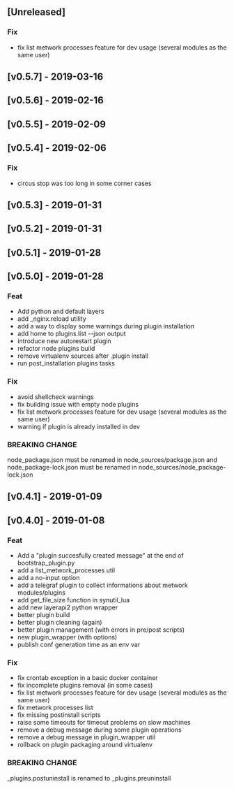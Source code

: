 <a name="unreleased"></a>
## [Unreleased]

### Fix
- fix list metwork processes feature for dev usage (several modules as the same user)

<a name="v0.5.7"></a>
## [v0.5.7] - 2019-03-16

<a name="v0.5.6"></a>
## [v0.5.6] - 2019-02-16

<a name="v0.5.5"></a>
## [v0.5.5] - 2019-02-09

<a name="v0.5.4"></a>
## [v0.5.4] - 2019-02-06
### Fix
- circus stop was too long in some corner cases

<a name="v0.5.3"></a>
## [v0.5.3] - 2019-01-31

<a name="v0.5.2"></a>
## [v0.5.2] - 2019-01-31

<a name="v0.5.1"></a>
## [v0.5.1] - 2019-01-28

<a name="v0.5.0"></a>
## [v0.5.0] - 2019-01-28
### Feat
- Add python and default layers
- add _nginx.reload utility
- add a way to display some warnings during plugin installation
- add home to plugins.list --json output
- introduce new autorestart plugin
- refactor node plugins build
- remove virtualenv sources after .plugin install
- run post_installation plugins tasks

### Fix
- avoid shellcheck warnings
- fix building issue with empty node plugins
- fix list metwork processes feature for dev usage (several modules as the same user)
- warning if plugin is already installed in dev

### BREAKING CHANGE

node_package.json must be renamed in
node_sources/package.json and node_package-lock.json must be renamed in
node_sources/node_package-lock.json

<a name="v0.4.1"></a>
## [v0.4.1] - 2019-01-09

<a name="v0.4.0"></a>
## [v0.4.0] - 2019-01-08
### Feat
- Add a "plugin succesfully created message" at the end of bootstrap_plugin.py
- add a list_metwork_processes util
- add a no-input option
- add a telegraf plugin to collect informations about metwork modules/plugins
- add get_file_size function in synutil_lua
- add new layerapi2 python wrapper
- better plugin build
- better plugin cleaning (again)
- better plugin management (with errors in pre/post scripts)
- new plugin_wrapper (with options)
- publish conf generation time as an env var

### Fix
- fix crontab exception in a basic docker container
- fix incomplete plugins removal (in some cases)
- fix list metwork processes feature for dev usage (several modules as the same user)
- fix metwork processes list
- fix missing postinstall scripts
- raise some timeouts for timeout problems on slow machines
- remove a debug message during some plugin operations
- remove a debug message in plugin_wrapper util
- rollback on plugin packaging around virtualenv

### BREAKING CHANGE

_plugins.postuninstall is renamed to
_plugins.preuninstall

